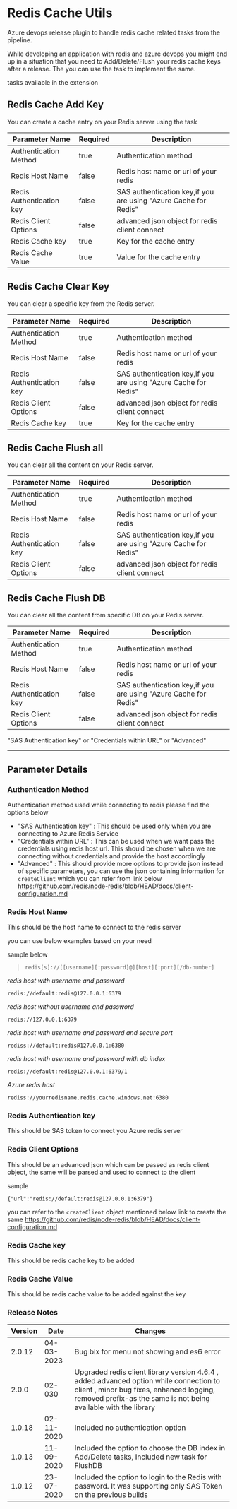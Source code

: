 # Redis Cache Utils

Azure devops release plugin to handle redis cache related tasks from the pipeline.

While developing an application with redis and azure devops you might end up in a situation that you need to Add/Delete/Flush your redis cache keys after a release. The you can use the task to implement the same.

tasks available in the extension

## Redis Cache Add Key

You can create a cache entry on your Redis server using the task

| Parameter Name           | Required | Description                                                     |
| ------------------------ | -------- | --------------------------------------------------------------- |
| Authentication Method    | true     | Authentication method                                           |
| Redis Host Name          | false    | Redis host name or url of your redis                            |
| Redis Authentication key | false    | SAS authentication key,if you are using "Azure Cache for Redis" |
| Redis Client Options     | false    | advanced json object for redis client connect                   |
| Redis Cache key          | true     | Key for the cache entry                                         |
| Redis Cache Value        | true     | Value for the cache entry                                       |

## Redis Cache Clear Key

You can clear a specific key from the Redis server.

| Parameter Name           | Required | Description                                                     |
| ------------------------ | -------- | --------------------------------------------------------------- |
| Authentication Method    | true     | Authentication method                                           |
| Redis Host Name          | false    | Redis host name or url of your redis                            |
| Redis Authentication key | false    | SAS authentication key,if you are using "Azure Cache for Redis" |
| Redis Client Options     | false    | advanced json object for redis client connect                   |
| Redis Cache key          | true     | Key for the cache entry                                         |

## Redis Cache Flush all

You can clear all the content on your Redis server.

| Parameter Name           | Required | Description                                                     |
| ------------------------ | -------- | --------------------------------------------------------------- |
| Authentication Method    | true     | Authentication method                                           |
| Redis Host Name          | false    | Redis host name or url of your redis                            |
| Redis Authentication key | false    | SAS authentication key,if you are using "Azure Cache for Redis" |
| Redis Client Options     | false    | advanced json object for redis client connect                   |

## Redis Cache Flush DB

You can clear all the content from specific DB on your Redis server.

| Parameter Name           | Required | Description                                                     |
| ------------------------ | -------- | --------------------------------------------------------------- |
| Authentication Method    | true     | Authentication method                                           |
| Redis Host Name          | false    | Redis host name or url of your redis                            |
| Redis Authentication key | false    | SAS authentication key,if you are using "Azure Cache for Redis" |
| Redis Client Options     | false    | advanced json object for redis client connect                   |

"SAS Authentication key" or "Credentials within URL" or "Advanced"

---

## Parameter Details

### **Authentication Method**

Authentication method used while connecting to redis
please find the options below

- "SAS Authentication key" : This should be used only when you are connecting to Azure Redis Service
- "Credentials within URL" : This can be used when we want pass the credentials using redis host url. This should be chosen when we are connecting without credentials and provide the host accordingly
- "Advanced" : This should provide more options to provide json instead of specific parameters, you can use the json containing information for `createClient` which you can refer from link below
  https://github.com/redis/node-redis/blob/HEAD/docs/client-configuration.md

### **Redis Host Name**

This should be the host name to connect to the redis server

you can use below examples based on your need

sample below

> `redis[s]://[[username][:password]@][host][:port][/db-number]`

_redis host with username and password_

`redis://default:redis@127.0.0.1:6379`

_redis host without username and password_

`redis://127.0.0.1:6379`

_redis host with username and password and secure port_

`rediss://default:redis@127.0.0.1:6380`

_redis host with username and password with db index_

`redis://default:redis@127.0.0.1:6379/1`

_Azure redis host_

`rediss://yourredisname.redis.cache.windows.net:6380`

### **Redis Authentication key**

This should be SAS token to connect you Azure redis server

### **Redis Client Options**

This should be an advanced json which can be passed as redis client object, the same will be parsed and used to connect to the client

sample

`{"url":"redis://default:redis@127.0.0.1:6379"}`

you can refer to the `createClient` object mentioned below link to create the same
https://github.com/redis/node-redis/blob/HEAD/docs/client-configuration.md

### **Redis Cache key**

This should be redis cache key to be added

### **Redis Cache Value**

This should be redis cache value to be added against the key

### Release Notes

| Version | Date       | Changes                                                                                                                                                                                                |
| ------- | ---------- | ------------------------------------------------------------------------------------------------------------------------------------------------------------------------------------------------------ |
| 2.0.12  | 04-03-2023 | Bug bix for menu not showing and es6 error                                                                                                                                                             |
| 2.0.0   | 02-030     | Upgraded redis client library version 4.6.4 , added advanced option while connection to client , minor bug fixes, enhanced logging, removed prefix-as the same is not being available with the library |
| 1.0.18  | 02-11-2020 | Included no authentication option                                                                                                                                                                      |
| 1.0.13  | 11-09-2020 | Included the option to choose the DB index in Add/Delete tasks, Included new task for FlushDB                                                                                                          |
| 1.0.12  | 23-07-2020 | Included the option to login to the Redis with password. It was supporting only SAS Token on the previous builds                                                                                       |
